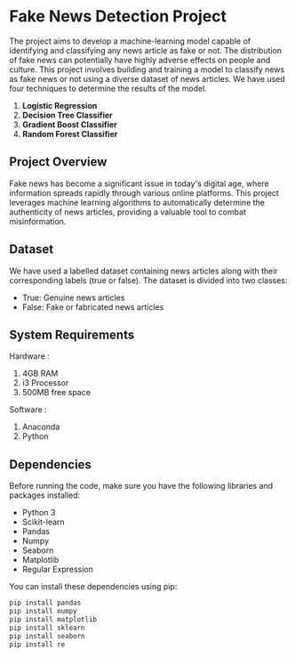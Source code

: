  # Fake News Detection Project

The project aims to develop a machine-learning model capable of identifying and classifying any news article as fake or not. The distribution of fake news can potentially have highly adverse effects on people and culture. This project involves building and training a model to classify news as fake news or not using a diverse dataset of news articles. We have used four techniques to determine the results of the model.

1. **Logistic Regression**
2. **Decision Tree Classifier**
3. **Gradient Boost Classifier**
4. **Random Forest Classifier**

## Project Overview

Fake news has become a significant issue in today's digital age, where information spreads rapidly through various online platforms. This project leverages machine learning algorithms to automatically determine the authenticity of news articles, providing a valuable tool to combat misinformation.

## Dataset

We have used a labelled dataset containing news articles along with their corresponding labels (true or false). The dataset is divided into two classes:
- True: Genuine news articles
- False: Fake or fabricated news articles

## System Requirements 

Hardware :
1. 4GB RAM
2. i3 Processor
3. 500MB free space

Software :
1. Anaconda
2. Python

## Dependencies

Before running the code, make sure you have the following libraries and packages installed:

- Python 3
- Scikit-learn
- Pandas
- Numpy
- Seaborn
- Matplotlib
- Regular Expression

You can install these dependencies using pip:

```bash
pip install pandas
pip install numpy
pip install matplotlib
pip install sklearn
pip install seaborn 
pip install re  
``` 
           
              
                
                            
                
                            
                      
         
   
